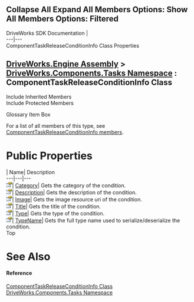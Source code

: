 Collapse All Expand All Members Options: Show All  Members Options: Filtered   
---  
DriveWorks SDK Documentation  |   
---|---  
ComponentTaskReleaseConditionInfo Class Properties   
  
[DriveWorks.Engine Assembly](topic2156.md) > [DriveWorks.Components.Tasks Namespace](topic6391.md) : ComponentTaskReleaseConditionInfo Class  
---  
  
Include Inherited Members    
Include Protected Members    


Glossary Item Box

For a list of all members of this type, see [ComponentTaskReleaseConditionInfo members](topic6671.md).

# Public Properties

| Name| Description  
---|---|---  
![Public Property](dotnetimages/publicProperty.gif)| [Category](topic6676.md)| Gets the category of the condition.   
![Public Property](dotnetimages/publicProperty.gif)| [Description](topic6677.md)| Gets the description of the condition.   
![Public Property](dotnetimages/publicProperty.gif)| [Image](topic6678.md)| Gets the image resource uri of the condition.   
![Public Property](dotnetimages/publicProperty.gif)| [Title](topic6679.md)| Gets the title of the condition.   
![Public Property](dotnetimages/publicProperty.gif)| [Type](topic6680.md)| Gets the type of the condition.   
![Public Property](dotnetimages/publicProperty.gif)| [TypeName](topic6681.md)| Gets the full type name used to serialize/deserialize the condition.   
Top

# See Also

#### Reference

[ComponentTaskReleaseConditionInfo Class](topic6670.md)   
[DriveWorks.Components.Tasks Namespace](topic6391.md)


